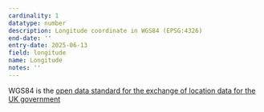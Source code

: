 ```yaml
---
cardinality: 1
datatype: number
description: Longitude coordinate in WGS84 (EPSG:4326)
end-date: ''
entry-date: 2025-06-13
field: longitude
name: Longitude
notes: ''
---
```


WGS84 is the [open data standard for the exchange of location data for the UK government](https://www.gov.uk/government/publications/open-standards-for-government/exchange-of-location-point)